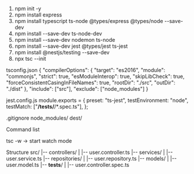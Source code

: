 1. npm init -y
3. npm install express
4. npm install typescript ts-node @types/express @types/node --save-dev
5. npm install --save-dev ts-node-dev
6. npm install --save-dev nodemon ts-node
7. npm install --save-dev jest @types/jest ts-jest
8. npm install @nestjs/testing --save-dev
9. npx tsc --init

tsconfig.json
{
  "compilerOptions": {
    "target": "es2016",
    "module": "commonjs",
    "strict": true,
    "esModuleInterop": true,
    "skipLibCheck": true,
    "forceConsistentCasingInFileNames": true,
    "rootDir": "./src",
    "outDir": "./dist"
  },
  "include": ["src"],
  "exclude": ["node_modules"]
}

jest.config.js
module.exports = {
  preset: "ts-jest",
  testEnvironment: "node",
  testMatch: ["**/__tests__/**/*.spec.ts"],
};

.gitignore
node_modules/
dest/

Command list

tsc -w     ->     start watch mode


Structure
src/
|-- controllers/
|   |-- user.controller.ts
|-- services/
|   |-- user.service.ts
|-- repositories/
|   |-- user.repository.ts
|-- models/
|   |-- user.model.ts
|-- __tests__/
|   |-- user.controller.spec.ts